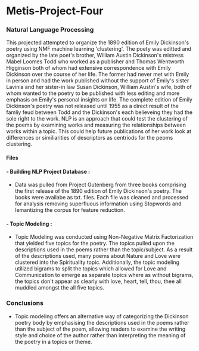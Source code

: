 # Metis-Project-Four

### Natural Language Processing
This projected attempted to organize the 1890 edition of Emily Dickinson's poetry using NMF machine learning 'clustering'. The poety was editted and organized by the late poet's brother, William Austin Dickinson's mistress Mabel Loomes Todd who worked as a publisher and Thomas Wentworth Higginson both of whom had extensive correspondence with Emily Dickinson over the course of her life. The former had never met with Emily in person and had the work published without the support of Emily's sister Lavinia and her sister-in law Susan Dickinson, William Austin's wife, both of whom wanted to the poetry to be published with less editing and more emphasis on Emily's personal insights on life. The complete edition of Emily Dickinson's poetry was not released until 1955 as a direct result of the famliy feud between Todd and the Dickinson's each believeing they had the sole right to the work. NLP is an approach that could test the clustering of the poems by examining works and measuring the relationships between works within a topic. This could help future publications of her work look at differences or similiarities of descriptors as centriods for the peoms clustering. 

#### Files

#### - Building NLP Project Database : 
- Data was pulled from Project Gutenberg from three books comprising the first release of the 1890 edition of Emily Dickinson's poetry. The books were availabe as txt. files. Each file was cleaned and processed for analysis removing superfluous information using Stopwords and lemantizing the corpus for feature reduction. 

#### - Topic Modeling : 
- Topic Modeling was conducted using Non-Negative Matrix Factorization that yielded five topics for the poetry. The topics pulled upon the descriptions used in the poems rather than the topic/subject. As a result of the descriptions used, many poems about Nature and Love were clustered into the Spirituality topic. Additionally, the topic modeling utilized bigrams to split the topics which allowed for Love and Communication to emerge as separate topics where as without bigrams, the topics don't appear as clearly with love, heart, tell, thou, thee all muddled amongst the all five topics. 
    
### Conclusions

- Topic modeling offers an alternative way of categorizing the Dickinson poetry body by emphasising the descriptions used in the poems rather than the subject of the poem, allowing readers to examine the writing style and choice of the author rather than interpreting the meaning of the poetry in a topics or theme. 
